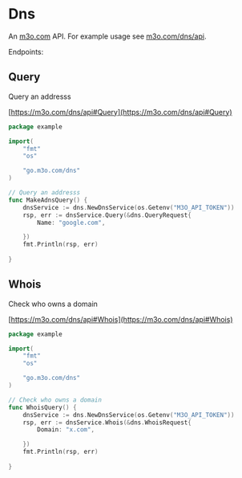 # Dns

An [m3o.com](https://m3o.com) API. For example usage see [m3o.com/dns/api](https://m3o.com/dns/api).

Endpoints:

## Query

Query an addresss


[https://m3o.com/dns/api#Query](https://m3o.com/dns/api#Query)

```go
package example

import(
	"fmt"
	"os"

	"go.m3o.com/dns"
)

// Query an addresss
func MakeAdnsQuery() {
	dnsService := dns.NewDnsService(os.Getenv("M3O_API_TOKEN"))
	rsp, err := dnsService.Query(&dns.QueryRequest{
		Name: "google.com",

	})
	fmt.Println(rsp, err)
	
}
```
## Whois

Check who owns a domain


[https://m3o.com/dns/api#Whois](https://m3o.com/dns/api#Whois)

```go
package example

import(
	"fmt"
	"os"

	"go.m3o.com/dns"
)

// Check who owns a domain
func WhoisQuery() {
	dnsService := dns.NewDnsService(os.Getenv("M3O_API_TOKEN"))
	rsp, err := dnsService.Whois(&dns.WhoisRequest{
		Domain: "x.com",

	})
	fmt.Println(rsp, err)
	
}
```
